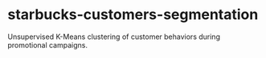 # starbucks-customers-segmentation
Unsupervised K-Means clustering of customer behaviors during promotional campaigns.
